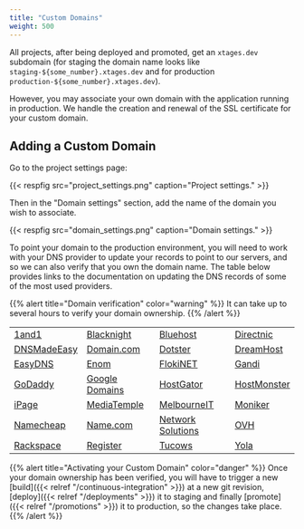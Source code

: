 ```yaml
---
title: "Custom Domains"
weight: 500
---
```


All projects, after being deployed and promoted, get an `xtages.dev` subdomain (for staging the domain name looks like `staging-${some_number}.xtages.dev` and for production `production-${some_number}.xtages.dev`).

However, you may associate your own domain with the application running in production. We handle the creation and renewal of the SSL certificate for your custom domain.

## Adding a Custom Domain

Go to the project settings page:

{{< respfig src="project_settings.png" caption="Project settings." >}}

Then in the "Domain settings" section, add the name of the domain you wish to associate.

{{< respfig src="domain_settings.png" caption="Domain settings." >}}

To point your domain to the production environment, you will need to work with your DNS provider to update your records to point to our servers, and so we can also verify that you own the domain name. The table below provides links to the documentation on updating the DNS records of some of the most used providers. 

{{% alert title="Domain verification" color="warning" %}}
It can take up to several hours to verify your domain ownership.
{{% /alert %}}

<table class="table">
<tbody>
<tr>
<td><a href="https://www.ionos.com/help/domains/configuring-your-ip-address/changing-a-domains-ipv4ipv6-address-aaaaa-record/">1and1</a></td>
<td><a href="https://help.blacknight.com/hc/en-us/articles/212512209">Blacknight</a></td>
<td><a href="https://my.bluehost.com/cgi/help/559">Bluehost</a></td>
<td><a href="https://directnic.com/knowledge/article/142:can+i+redirect+a+subdomain%3F#/knowledge/article/164">Directnic</a></td>
</tr>
<tr>
<td><a href="https://help.dnsmadeeasy.com/managed-dns/dns-record-types/record/">DNSMadeEasy</a></td>
<td><a href="https://www.domain.com/help/article/dns-management-how-to-update-a-records">Domain.com</a></td>
<td><a href="https://www.dotster.com/help/article/dns-management-how-to-update-dns-records">Dotster</a></td>
<td><a href="https://help.dreamhost.com/hc/en-us/articles/215413857">DreamHost</a></td>
</tr>
<tr>
<td><a href="https://kb.easydns.com/knowledge/how-to-make-a-dns-entry/">EasyDNS</a></td>
<td><a href="https://www.enom.com/kb/kb/kb_0002_change-host-records.htm?Highlight=a%20record">Enom</a></td>
<td><a href="https://billing.flokinet.is/index.php?rp=/knowledgebase/57/Nameserver.html">FlokiNET</a></td>
<td><a href="https://docs.gandi.net/en/domain_names/common_operations/dns_records.html">Gandi</a></td>
</tr>
<tr>
<td><a href="https://www.godaddy.com/help/change-nameservers-for-your-domain-names-664">GoDaddy</a></td>
<td><a href="https://support.google.com/domains/answer/9211383?hl=en&amp;ref_topic=9018335">Google Domains</a></td>
<td><a href="https://support.hostgator.com/articles/hosting-guide/lets-get-started/dns-name-servers/manage-dns-records-with-hostgatorenom">HostGator</a></td>
<td><a href="https://my.hostmonster.com/cgi/help/559">HostMonster</a></td>
</tr>
<tr>
<td><a href="https://www.ipage.com/help/article/domain-management-how-to-update-subdomains">iPage</a></td>
<td><a href="https://mediatemple.net/community/products/dv/204403794/how-can-i-change-the-dns-records-for-my-domain">MediaTemple</a></td>
<td><a href="https://support.melbourneit.com.au/articles/help/Domain-Name-Administration-FAQ/?q%3Dedit%2Bnameservers%26fs%3DSearch%26pn%3D1">MelbourneIT</a></td>
<td><a href="https://faq.moniker.com/create-or-delete-subdomain">Moniker</a></td>
</tr>
<tr>
<td><a href="https://www.namecheap.com/support/knowledgebase/article.aspx/434/2237/how-do-i-set-up-host-records-for-a-domain">Namecheap</a></td>
<td><a href="https://www.name.com/support/articles/115004893508-Adding-an-A-record">Name.com</a></td>
<td><a href="https://knowledge.web.com/subjects/article/KA-01094/en-us">Network Solutions</a></td>
<td><a href="https://docs.ovh.com/gb/en/domains/web_hosting_how_to_edit_my_dns_zone/">OVH</a></td>
</tr>
<tr>
<td><a href="https://support.rackspace.com/how-to/creating-dns-records-with-cloud-dns/">Rackspace</a></td>
<td><a href="https://knowledge.web.com/subjects/article/KA-01094/en-us">Register</a></td>
<td><a href="https://www.tucowsdomains.com/provider-search/">Tucows</a></td>
<td><a href="https://www.yola.com/tutorials/article/Adding-A-Records-1285944436490/Publishing_domains_and_email">Yola</a></td>
</tr>
</tbody>
</table>

{{% alert title="Activating your Custom Domain" color="danger" %}}
Once your domain ownership has been verified, you will have to trigger a new [build]({{< relref "/continuous-integration" >}})
at a new git revision, [deploy]({{< relref "/deployments" >}}) it to staging and finally
[promote]({{< relref "/promotions" >}}) it to production, so the changes take place.
{{% /alert %}}
